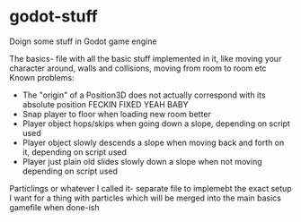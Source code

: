 # godot-stuff
Doign some stuff in Godot game engine

The basics- file with all the basic stuff implemented in it, like moving your character around, walls and collisions, moving from room to room etc
Known problems:
- The "origin" of a Position3D does not actually correspond with its absolute position FECKIN FIXED YEAH BABY
- Snap player to floor when loading new room better
- Player object hops/skips when going down a slope, depending on script used
- Player object slowly descends a slope when moving back and forth on it, depending on script used
- Player just plain old slides slowly down a slope when not moving depending on script used

Particlings or whatever I called it- separate file to implemebt the exact setup I want for a thing with particles which will be merged into the main basics gamefile when done-ish
